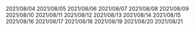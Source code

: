 2021/08/04
2021/08/05
2021/08/06
2021/08/07
2021/08/08
2021/08/09
2021/08/10
2021/08/11
2021/08/12
2021/08/13
2021/08/14
2021/08/15
2021/08/16
2021/08/17
2021/08/18
2021/08/19
2021/08/20
2021/08/21
